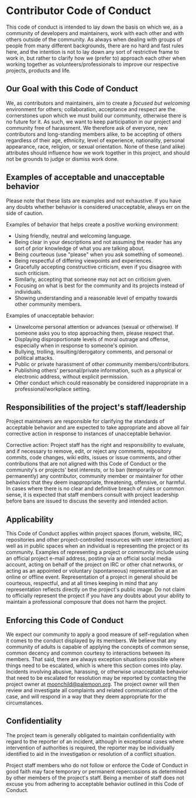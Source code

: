 # Contributor Code of Conduct

This code of conduct is intended to lay down the basis on which we, as a community of developers and maintainers, work with each other and with others outside of the community. As always when dealing with groups of people from many different backgrounds, there are no hard and fast rules here, and the intention is not to lay down any sort of restrictive frame to work in, but rather to clarify how we (prefer to) approach each other when working together as volunteers/professionals to improve our respective projects, products and life.

## Our Goal with this Code of Conduct

We, as contributors and maintainers, aim to create a _focused but welcoming_ environment for others; collaboration, acceptance and respect are the cornerstones upon which we must build our community, otherwise there is no future for it. As such, we want to keep participation in our project and community free of harassment. We therefore ask of everyone, new contributors and long-standing members alike, to be accepting of others regardless of their age, ethnicity, level of experience, nationality, personal appearance, race, religion, or sexual orientation. None of these (and alike) attributes should influence how we work together in this project, and should not be grounds to judge or dismiss work done.

## Examples of acceptable and unacceptable behavior

Please note that these lists are examples and not exhaustive. If you have any doubts whether behavior is considered unacceptable, always err on the side of caution.

Examples of behavior that helps create a positive working environment:

* Using friendly, neutral and welcoming language.
* Being clear in your descriptions and not assuming the reader has any sort of prior knowledge of what you are talking about.
* Being courteous (use "please" when you ask something of someone).
* Being respectful of differing viewpoints and experiences.
* Gracefully accepting constructive criticism, even if you disagree with such criticism.
* Similarly, accepting that someone may not act on criticism given.
* Focusing on what is best for the community and its projects instead of individuals.
* Showing understanding and a reasonable level of empathy towards other community members.

Examples of unacceptable behavior:

* Unwelcome personal attention or advances (sexual or otherwise). If someone asks you to stop approaching them, please respect that.
* Displaying disproportionate levels of moral outrage and offense, especially when in response to someone's opinion.
* Bullying, trolling, insulting/derogatory comments, and personal or political attacks.
* Public or private harassment of other community members/contributors.
* Publishing others' personal/private information, such as a physical or electronic address, without explicit permission.
* Other conduct which could reasonably be considered inappropriate in a professional/workplace setting.

## Responsibilities of the project's staff/leadership

Project maintainers are responsible for clarifying the standards of acceptable behavior and are expected to take appropriate and above all fair corrective action in response to instances of unacceptable behavior.

Corrective action: Project staff has the right and responsibility to evaluate, and if necessary to remove, edit, or reject any comments, repository commits, code changes, wiki edits, issues or issue comments, and other contributions that are not aligned with this Code of Conduct or the community's or projects' best interests, or to ban (temporarily or permanently) any contributor, community member or maintainer for other behaviors that they deem inappropriate, threatening, offensive, or harmful. In cases where there is no clear and definitive breach of rules or common sense, it is expected that staff members consult with project leadership before bans are issued to discuss the severity and intended action.

## Applicability

This Code of Conduct applies within project spaces (forum, website, IRC, repositories and other project-controlled resources with user interaction) as well as in public spaces when an individual is representing the project or its community. Examples of representing a project or community include using an official project e-mail address, posting via an official social media account, acting on behalf of the project on IRC or other chat networks, or acting as an appointed or voluntary (spontaneous) representative at an online or offline event. Representation of a project in general should be courteous, respectful, and at all times keeping in mind that any representation reflects directly on the project's public image. Do not claim to officially represent the project if you have any doubts about your ability to maintain a professional composure that does not harm the project.

## Enforcing this Code of Conduct

We expect our community to apply a good measure of self-regulation when it comes to the conduct displayed by its members. We believe that any community of adults is capable of applying the concepts of common sense, common decency and common courtesy to interactions between its members.
That said, there are always exception situations possible where things need to be escalated, which is where this section comes into play.
Incidents involving abusive, harassing, or otherwise unacceptable behavior that need to be escalated for resolution may be reported by contacting the project owner at moonchild@palemoon.org. The project owner will then review and investigate all complaints and related communication of the case, and will respond in a way that they deem appropriate for the circumstances.

## Confidentiality

The project team is generally obligated to maintain confidentiality with regard to the reporter of an incident, although in exceptional cases where intervention of authorities is required, the reporter may be individually identified to aid in the investigation or resolution of a conflict situation.

Project staff members who do not follow or enforce the Code of Conduct in good faith may face temporary or permanent repercussions as determined by other members of the project's staff. Being a member of staff does not excuse you from adhering to acceptable behavior outlined in this Code of Conduct.
